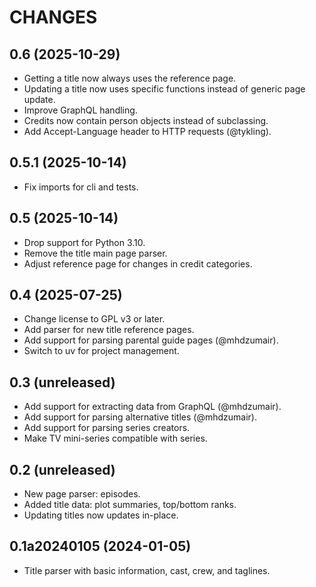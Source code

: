 # CHANGES

## 0.6 (2025-10-29)

- Getting a title now always uses the reference page.
- Updating a title now uses specific functions instead of generic page update.
- Improve GraphQL handling.
- Credits now contain person objects instead of subclassing.
- Add Accept-Language header to HTTP requests (@tykling).

## 0.5.1 (2025-10-14)

- Fix imports for cli and tests.

## 0.5 (2025-10-14)

- Drop support for Python 3.10.
- Remove the title main page parser.
- Adjust reference page for changes in credit categories.

## 0.4 (2025-07-25)

- Change license to GPL v3 or later.
- Add parser for new title reference pages.
- Add support for parsing parental guide pages (@mhdzumair).
- Switch to uv for project management.

## 0.3 (unreleased)

- Add support for extracting data from GraphQL (@mhdzumair).
- Add support for parsing alternative titles (@mhdzumair).
- Add support for parsing series creators.
- Make TV mini-series compatible with series.

## 0.2 (unreleased)

- New page parser: episodes.
- Added title data: plot summaries, top/bottom ranks.
- Updating titles now updates in-place.

## 0.1a20240105 (2024-01-05)

- Title parser with basic information, cast, crew, and taglines.
